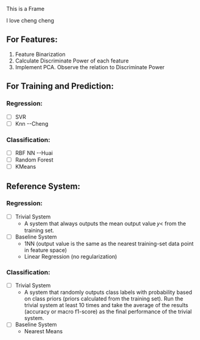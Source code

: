 This is a Frame

I love cheng cheng

## For Features:

1. Feature Binarization
2. Calculate Discriminate Power of each feature
3. Implement PCA. Observe the relation to Discriminate Power


## For Training and Prediction:
### Regression:
- [ ] SVR
- [ ] Knn   --Cheng

### Classification:
- [ ] RBF NN    --Huai
- [ ] Random Forest
- [ ] KMeans

## Reference System:
### Regression:
- [ ] Trivial System
    - A system that always outputs the mean output value 𝑦< from the training set.
- [ ] Baseline System
    - 1NN (output value is the same as the nearest training-set data point in feature space)
    - Linear Regression (no regularization)
### Classification:
- [ ] Trivial System
    - A system that randomly outputs class labels with probability based on class priors 
    (priors calculated from the training set). Run the trivial system at least 10 times and take 
    the average of the results (accuracy or macro f1-score) as the 
    final performance of the trivial system.
- [ ] Baseline System
    - Nearest Means